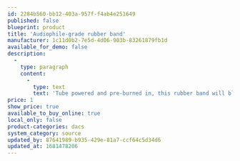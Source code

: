 ```yaml
---
id: 2284b560-bb12-403a-957f-f4ab4e251649
published: false
blueprint: product
title: 'Audiophile-grade rubber band'
manufacturer: 1c11d0b2-7e5d-4d06-903b-83261879fb1d
available_for_demo: false
description:
  -
    type: paragraph
    content:
      -
        type: text
        text: 'Tube powered and pre-burned in, this rubber band will blow your mind.'
price: 1
show_price: true
available_to_buy_online: true
local_only: false
product-categories: dacs
system_category: source
updated_by: 87641989-b935-429e-81a7-ccf64c5d34d6
updated_at: 1681478206
---
```


